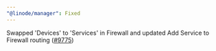 ```yaml
---
"@linode/manager": Fixed
---
```


Swapped 'Devices' to 'Services' in Firewall and updated Add Service to Firewall routing ([#9775](https://github.com/linode/manager/pull/9775))
